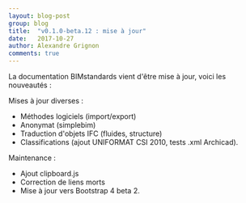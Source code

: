 ```yaml
---
layout: blog-post
group: blog
title:  "v0.1.0-beta.12 : mise à jour"
date:   2017-10-27
author: Alexandre Grignon
comments: true
---
```


La documentation BIMstandards vient d'être mise à jour, voici les nouveautés :

Mises à jour diverses : 
* Méthodes logiciels (import/export)
* Anonymat (simplebim)
* Traduction d'objets IFC (fluides, structure)
* Classifications (ajout UNIFORMAT CSI 2010, tests .xml Archicad).

Maintenance :
* Ajout clipboard.js
* Correction de liens morts
* Mise à jour vers Bootstrap 4 beta 2.
